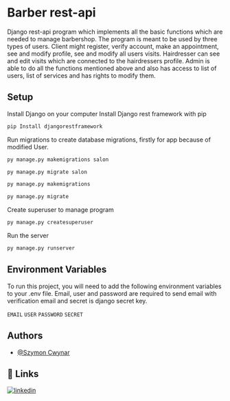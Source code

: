 
# Barber rest-api

Django rest-api program which implements all the basic functions which are needed to manage
barbershop. The program is meant to be used by three types of users. Client might register, 
verify account, make an appointment, see and modify profile, see and modify all users visits.
Hairdresser can see and edit visits which are connected to the hairdressers profile. Admin is able
to do all the functions mentioned above and also has access to list of users, list of services and
has rights to modify them.



## Setup

Install Django on your computer
Install Django rest framework with pip
```bash 
pip Install djangorestframework
```

Run migrations to create database migrations, firstly for app because of modified User.

```bash 
py manage.py makemigrations salon 
```
```bash 
py manage.py migrate salon
```
```bash 
py manage.py makemigrations
```
```bash 
py manage.py migrate
```
Create superuser to manage program
```bash
py manage.py createsuperuser
```
Run the server 
```bash
py manage.py runserver
```
## Environment Variables

To run this project, you will need to add the following environment variables to your .env file.
Email, user and password are required to send email with verification email and secret is django
secret key.

`EMAIL`
`USER`
`PASSWORD`
`SECRET`

## Authors

- [@Szymon Cwynar](https://www.github.com/szymcwy)


## 🔗 Links
[![linkedin](https://img.shields.io/badge/linkedin-0A66C2?style=for-the-badge&logo=linkedin&logoColor=white)](https://www.linkedin.com/in/szymon-cwynar-b1b4b5232/)


